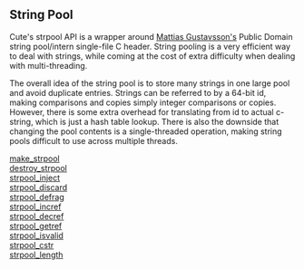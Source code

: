 ## String Pool

Cute's strpool API is a wrapper around [Mattias Gustavsson's](https://github.com/mattiasgustavsson/libs) Public Domain string pool/intern single-file C header. String pooling is a very efficient way to deal with strings, while coming at the cost of extra difficulty when dealing with multi-threading.

The overall idea of the string pool is to store many strings in one large pool and avoid duplicate entries. Strings can be referred to by a 64-bit id, making comparisons and copies simply integer comparisons or copies. However, there is some extra overhead for translating from id to actual c-string, which is just a hash table lookup. There is also the downside that changing the pool contents is a single-threaded operation, making string pools difficult to use across multiple threads.

[make_strpool](https://github.com/RandyGaul/cute_framework/blob/master/doc/string/strpool/make_strpool.md)  
[destroy_strpool](https://github.com/RandyGaul/cute_framework/blob/master/doc/string/strpool/destroy_strpool.md)  
[strpool_inject](https://github.com/RandyGaul/cute_framework/blob/master/doc/string/strpool/strpool_inject.md)  
[strpool_discard](https://github.com/RandyGaul/cute_framework/blob/master/doc/string/strpool/strpool_discard.md)  
[strpool_defrag](https://github.com/RandyGaul/cute_framework/blob/master/doc/string/strpool/strpool_defrag.md)  
[strpool_incref](https://github.com/RandyGaul/cute_framework/blob/master/doc/string/strpool/strpool_incref.md)  
[strpool_decref](https://github.com/RandyGaul/cute_framework/blob/master/doc/string/strpool/strpool_decref.md)  
[strpool_getref](https://github.com/RandyGaul/cute_framework/blob/master/doc/string/strpool/strpool_getref.md)  
[strpool_isvalid](https://github.com/RandyGaul/cute_framework/blob/master/doc/string/strpool/strpool_isvalid.md)  
[strpool_cstr](https://github.com/RandyGaul/cute_framework/blob/master/doc/string/strpool/strpool_cstr.md)  
[strpool_length](https://github.com/RandyGaul/cute_framework/blob/master/doc/string/strpool/strpool_length.md)  
